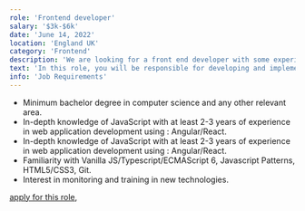 ```yaml
---
role: 'Frontend developer'
salary: '$3k-$6k'
date: 'June 14, 2022'
location: 'England UK'
category: 'Frontend'
description: 'We are looking for a front end developer with some experience in JavaScript, React/Angular technologies to join a dynamic team within a digital agency.'
text: 'In this role, you will be responsible for developing and implementing user interface components using React.js concepts and workflow such as Redux, Flux, and Webpack.'
info: 'Job Requirements'
---
```


- Minimum bachelor degree in computer science and any other relevant area.
- In-depth knowledge of JavaScript with at least 2-3 years of experience in web application development using : Angular/React.
- In-depth knowledge of JavaScript with at least 2-3 years of experience in web application development using : Angular/React.
- Familiarity with Vanilla JS/Typescript/ECMAScript 6, Javascript Patterns, HTML5/CSS3, Git.
- Interest in monitoring and training in new technologies.

[apply for this role](https://www.randstad.ch/jobs/s-it/front-end-developer_geneve_39520491/?utm_source=indeed&igbTracker=640690341&utm_campaign=igb_advertising_IT&utm_medium=igb+cpc&utm_content=Front+End+Developer+%2817686%29+%5B0bcd2f08604ecabb_7b2e2cfe72295%5D),
